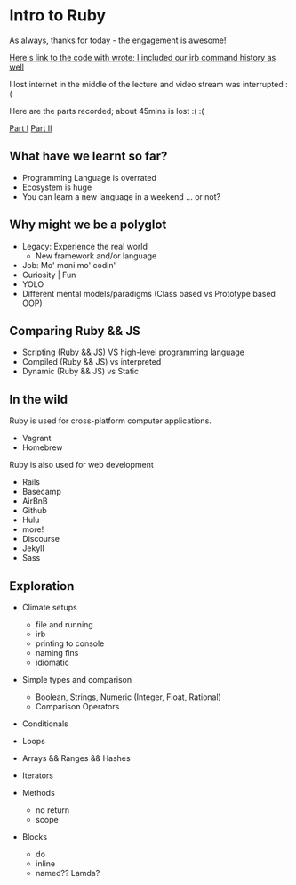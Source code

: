 Intro to Ruby
===

As always, thanks for today - the engagement is awesome!

[Here's link to the code with wrote; I included our irb command history as well](https://github.com/hafbau/lecture_notes/tree/master/02_14_oct_19/w8d3)

I lost internet in the middle of the lecture and video stream was interrupted :(

Here are the parts recorded; about 45mins is lost :( :(

  [Part I](https://youtu.be/YCqGN_BFzEw)
  [Part II](https://youtu.be/q-8YmYYdVIs)

## What have we learnt so far?

- Programming Language is overrated
- Ecosystem is huge
- You can learn a new language in a weekend ... or not?

## Why might we be a polyglot

- Legacy: Experience the real world
  - New framework and/or language
- Job: Mo' moni mo' codin'
- Curiosity | Fun
- YOLO
- Different mental models/paradigms (Class based vs Prototype based OOP)


## Comparing Ruby && JS

- Scripting (Ruby && JS) VS high-level programming language
- Compiled (Ruby && JS) vs interpreted
- Dynamic (Ruby && JS) vs Static

## In the wild
Ruby is used for cross-platform computer applications.

  - Vagrant
  - Homebrew


Ruby is also used for web development

  - Rails
  - Basecamp
  - AirBnB
  - Github
  - Hulu
  - more!
  - Discourse
  - Jekyll
  - Sass


## Exploration

- Climate setups
  - file and running
  - irb
  - printing to console
  - naming fins
  - idiomatic
  
- Simple types and comparison
  - Boolean, Strings, Numeric (Integer, Float, Rational)
  - Comparison Operators

- Conditionals

- Loops

- Arrays && Ranges && Hashes

- Iterators

- Methods
  - no return
  - scope

- Blocks
  - do
  - inline
  - named?? Lamda?